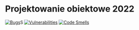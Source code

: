 # Projektowanie obiektowe 2022

[![Bugs](https://sonarcloud.io/api/project_badges/measure?project=patdem_projektowanie-obiektowe&metric=bugs)](https://sonarcloud.io/summary/new_code?id=patdem_projektowanie-obiektowe)S
[![Vulnerabilities](https://sonarcloud.io/api/project_badges/measure?project=patdem_projektowanie-obiektowe&metric=vulnerabilities)](https://sonarcloud.io/summary/new_code?id=patdem_projektowanie-obiektowe)
[![Code Smells](https://sonarcloud.io/api/project_badges/measure?project=patdem_projektowanie-obiektowe&metric=code_smells)](https://sonarcloud.io/summary/new_code?id=patdem_projektowanie-obiektowe)
